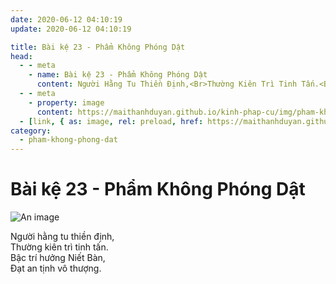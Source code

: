 ```yaml
---
date: 2020-06-12 04:10:19
update: 2020-06-12 04:10:19

title: Bài kệ 23 - Phẩm Không Phóng Dật
head:
  - - meta
    - name: Bài kệ 23 - Phẩm Không Phóng Dật
      content: Người Hằng Tu Thiền Định,<Br>Thường Kiên Trì Tinh Tấn.<Br>Bậc Trí Hưởng Niết Bàn,<Br>Ðạt An Tịnh Vô Thượng.<Br>
  - - meta
    - property: image
      content: https://maithanhduyan.github.io/kinh-phap-cu/img/pham-khong-phong-dat/pham-khong-phong-dat-023.jpg
  - [link, { as: image, rel: preload, href: https://maithanhduyan.github.io/kinh-phap-cu/img/pham-khong-phong-dat/pham-khong-phong-dat-023.jpg }]
category:
  - pham-khong-phong-dat
---
```


# Bài kệ 23 - Phẩm Không Phóng Dật

![An image](/img/pham-khong-phong-dat/pham-khong-phong-dat-023.jpg)

Người hằng tu thiền định,<br>Thường kiên trì tinh tấn.<br>Bậc trí hưởng Niết Bàn,<br>Ðạt an tịnh vô thượng.<br>
